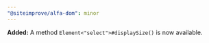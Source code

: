 ```yaml
---
"@siteimprove/alfa-dom": minor
---
```


**Added:** A method `Element<"select">#displaySize()` is now available.
